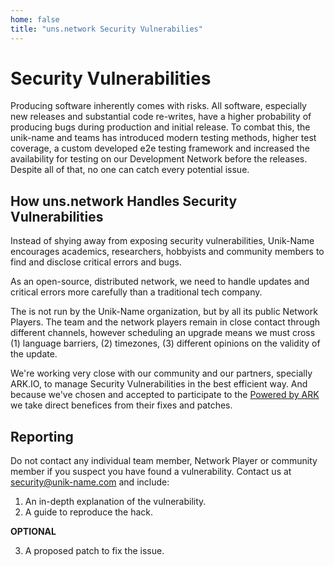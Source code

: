 ```yaml
---
home: false
title: "uns.network Security Vulnerabilies"
---
```


# Security Vulnerabilities

Producing software inherently comes with risks. All software, especially new releases and substantial code re-writes, have a higher probability of producing bugs during production and initial release. To combat this, the unik-name and <brand name="uns"/> teams has introduced modern testing methods, higher test coverage, a custom developed e2e testing framework and increased the availability for testing on our Development Network before the releases. Despite all of that, no one can catch every potential issue.

## How uns.network Handles Security Vulnerabilities

Instead of shying away from exposing security vulnerabilities, Unik-Name encourages academics, researchers, hobbyists and community members to find and disclose critical errors and bugs.

As an open-source, distributed network, we need to handle updates and critical errors more carefully than a traditional tech company.

The <brand name="uns"/> is not run by the Unik-Name organization, but by all its public Network Players. The team and the network players remain in close contact through different channels, however scheduling an upgrade means we must cross (1) language barriers, (2) timezones, (3) different opinions on the validity of the update.

We're working very close with our community and our partners, specially ARK.IO, to manage Security Vulnerabilities in the best efficient way. And because we've chosen and accepted to participate to the [Powered by ARK](./powered-by-ark-io) we take direct benefices from their fixes and patches.

## Reporting

Do not contact any individual <brand name="uns"/> team member, Network Player or community member if you suspect you have found a vulnerability. Contact us at [security@unik-name.com](mailto:security@unik-name.com) and include:

1. An in-depth explanation of the vulnerability.
2. A guide to reproduce the hack.

**OPTIONAL**

3. A proposed patch to fix the issue. 

